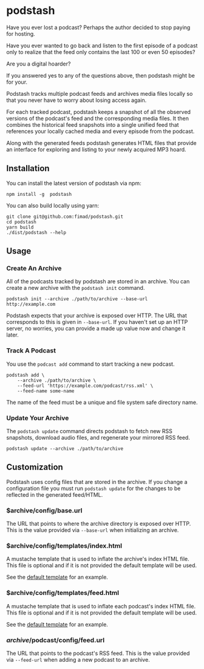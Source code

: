 podstash
========

Have you ever lost a podcast? Perhaps the author decided to stop paying for
hosting.

Have you ever wanted to go back and listen to the first episode of a podcast
only to realize that the feed only contains the last 100 or even 50 episodes?

Are you a digital hoarder?

If you answered yes to any of the questions above, then podstash might be for
your.

Podstash tracks multiple podcast feeds and archives media files locally so that
you never have to worry about losing access again.

For each tracked podcast, podstash keeps a snapshot of all the observed versions
of the podcast's feed and the corresponding media files. It then combines the
historical feed snapshots into a single unified feed that references your
locally cached media and every episode from the podcast.

Along with the generated feeds podstash generates HTML files that provide an
interface for exploring and listing to your newly acquired MP3 hoard.

Installation
------------

You can install the latest version of podstash via npm:

```shell
npm install -g  podstash
```

You can also build locally using yarn:

```shell
git clone git@github.com:fimad/podstash.git
cd podstash
yarn build
./dist/podstash --help
```

Usage
-----

### Create An Archive

All of the podcasts tracked by podstash are stored in an archive. You can create
a new archive with the `podstash init` command.

```shell
podstash init --archive ./path/to/archive --base-url http://example.com
```

Podstash expects that your archive is exposed over HTTP. The URL that
corresponds to this is given in `--base-url`. If you haven't set up an HTTP
server, no worries, you can provide a made up value now and change it later.

### Track A Podcast

You use the `podcast add` command to start tracking a new podcast.

```shell
podstash add \
    --archive ./path/to/archive \
    --feed-url 'https://example.com/podcast/rss.xml' \
    --feed-name some-name
```

The name of the feed must be a unique and file system safe directory name.

### Update Your Archive

The `podstash update` command directs podstash to fetch new RSS snapshots,
download audio files, and regenerate your mirrored RSS feed.

```shell
podstash update --archive ./path/to/archive
```

Customization
-------------

Podstash uses config files that are stored in the archive. If you change a
configuration file you must run `podstash update` for the changes to be
reflected in the generated feed/HTML.

### $archive/config/base.url

The URL that points to where the archive directory is exposed over HTTP. This is
the value provided via `--base-url` when initializing an archive.

### $archive/config/templates/index.html

A mustache template that is used to inflate the archive's index HTML file. This
file is optional and if it is not provided the default template will be used.

See the [default
template](https://github.com/fimad/podstash/blob/master/templates/index.html)
for an example.

### $archive/config/templates/feed.html

A mustache template that is used to inflate each podcast's index HTML file. This
file is optional and if it is not provided the default template will be used.

See the [default
template](https://github.com/fimad/podstash/blob/master/templates/feed.html)
for an example.

### $archive/$podcast/config/feed.url

The URL that points to the podcast's RSS feed. This is the value provided via
`--feed-url` when adding a new podcast to an archive.
